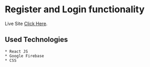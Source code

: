 # Register and Login functionality

Live Site [Click Here](https://my-firebase-register-login.web.app/).

## Used Technologies
    * React JS
    * Google Firebase
    * CSS